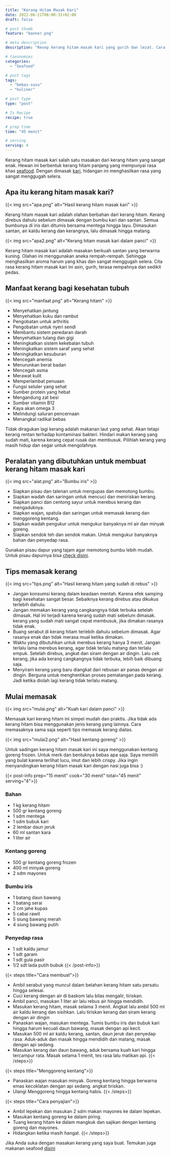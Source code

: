 ```yaml
---
title: "Kerang Hitam Masak Kari"
date: 2021-06-21T06:00:31+02:00
draft: false

# post thumb
feature: "banner.png"

# meta description
description: "Resep kerang hitam masak kari yang gurih dan lezat. Cara memasak kerang hitam ini tergolong mudah untuk dipelajari."

# taxonomies
categories:
  - "Seafood"

# post tags
tags:
  - "bebas-susu"
  - "kuliner"

# post type
type: "post"

# Is Recipe
recipe: true

# prep time
time: "45 menit"

# serving
serving: 4
---
```

Kerang hitam masak kari salah satu masakan dari kerang hitam yang sangat enak. Hewan ini berbentuk kerang hitam panjang yang mempunyai rasa khas [seafood](/categories/seafood/). Dengan dimasak [kari](/resep/kari-ayam/), hidangan ini menghasilkan rasa yang sangat menggugah selera.

## Apa itu kerang hitam masak kari?

{{< img src="apa.png" alt="Hasil kerang hitam masak kari" >}}

Kerang hitam masak kari adalah olahan berbahan dari kerang hitam. Kerang direbus dahulu sebelum dimasak dengan bumbu kari dan santan. Semua bumbunya di iris dan ditumis bersama mentega hingga layu. Dimasukan santan, air kaldu kerang dan kerangnya, lalu dimasak hingga matang.

{{< img src="apa2.png" alt="Kerang hitam masak kari dalam panci" >}}

Kerang hitam masak kari adalah masakan berkuah santan yang berwarna kuning. Olahan ini menggunakan aneka rempah-rempah. Sehingga menghasilkan aroma harum yang khas dan sangat menggugah selera. Cita rasa kerang hitam masak kari ini asin, gurih, terasa rempahnya dan sedikit pedas.

## Manfaat kerang bagi kesehatan tubuh

{{< img src="manfaat.png" alt="Kerang hitam" >}}

-   Menyehatkan jantung
-   Menyehatkan kuku dan rambut
-   Pengobatan untuk arthritis
-   Pengobatan untuk nyeri sendi
-   Membantu sistem peredaran darah
-   Menyehatkan tulang dan gigi
-   Meningkatkan sistem kekebalan tubuh
-   Meningkatkan sistem saraf yang sehat
-   Meningkatkan kesuburan
-   Mencegah anemia
-   Menurunkan berat badan
-   Mencegah asma
-   Merawat kulit
-   Memperlambat penuaan
-   Fungsi seluler yang sehat
-   Sumber protein yang hebat
-   Mengandung zat besi
-   Sumber vitamin B12
-   Kaya akan omega 3
-   Melindungi saluran pencernaan
-   Menangkal radikal bebas

Tidak diragukan lagi kerang adalah makanan laut yang sehat. Akan tetapi kerang rentan terhadap kontaminasi bakteri. Hindari makan kerang yang sudah mati, karena kerang cepat rusak dan membusuk. Pilihlah kerang yang masih hidup dan segar untuk mengolahnya.

## Peralatan yang dibutuhkan untuk membuat kerang hitam masak kari

{{< img src="alat.png" alt="Bumbu iris" >}}

-   Siapkan pisau dan talenan untuk mengupas dan memotong bumbu.
-   Siapkan wadah dan saringan untuk mencuci dan meniriskan kerang.
-   Siapkan panci dan centong sayur untuk merebus kerang dan mengaduknya.
-   Siapkan wajan, spatula dan saringan untuk memasak kerang dan menggoreng kentang.
-   Siapkan wadah pengukur untuk mengukur banyaknya ml air dan minyak goreng.
-   Siapkan sendok teh dan sendok makan. Untuk mengukur banyaknya bahan dan penyedap rasa.

Gunakan pisau dapur yang tajam agar memotong bumbu lebih mudah. Untuk pisau dapurnya bisa [check disini](https://s.click.aliexpress.com/e/_AeB8hl).

## Tips memasak kerang

{{< img src="tips.png" alt="Hasil kerang hitam yang sudah di rebus" >}}

-   Jangan konsumsi kerang dalam keadaan mentah. Karena efek samping bagi kesehatan sangat besar. Sebaiknya kerang direbus atau dikukus terlebih dahulu.
-   Jangan memakan kerang yang cangkangnya tidak terbuka setelah dimasak. Hal ini terjadi karena kerang sudah mati sebelum dimasak. kerang yang sudah mati sangat cepat membusuk, jika dimakan rasanya tidak enak.
-   Buang serabut di kerang hitam terlebih dahulu sebelum dimasak. Agar rasanya enak dan tidak merasa mual ketika dimakan.
-   Waktu yang dibutuhkan untuk merebus kerang hanya 3 menit. Jangan terlalu lama merebus kerang, agar tidak terlalu matang dan terlalu empuk. Setelah direbus, angkat dan siram dengan air dingin. Lalu cek kerang, jika ada kerang cangkangnya tidak terbuka, lebih baik dibuang saja.
-   Menyiram kerang yang baru diangkat dari rebusan air panas dengan air dingin. Berguna untuk menghentikan proses pematangan pada kerang. Jadi ketika diolah lagi kerang tidak terlalu matang.

## Mulai memasak

{{< img src="mulai.png" alt="Kuah kari dalam panci" >}}

Memasak kari kerang hitam ini simpel mudah dan praktis. Jika tidak ada kerang hitam bisa menggunakan jenis kerang yang lainnya. Cara memasaknya sama saja seperti tips memasak kerang diatas.

{{< img src="mulai2.png" alt="Hasil kentang goreng" >}}

Untuk sadingan kerang hitam masak kari ini saya menggunakan kentang goreng frozen. Untuk merk dan bentuknya bebas apa saja. Saya memilih yang bulat karena terlihat lucu, imut dan lebih crispy. Jika ingin menyandingkan kerang hitam masak kari dengan nasi juga bisa :)

{{< post-info prep="15 menit" cook="30 menit" total="45 menit" serving="4">}}

### Bahan

-   1 kg kerang hitam
-   500 gr kentang goreng
-   1 sdm mentega
-   1 sdm bubuk kari
-   2 lembar daun jeruk
-   60 ml santan kara
-   1 liter air

### Kentang goreng

-   500 gr kentang goreng frozen
-   400 ml minyak goreng
-   2 sdm mayones

### Bumbu iris

-   1 batang daun bawang
-   1 batang serai
-   2 cm jahe kupas
-   5 cabai rawit
-   5 siung bawang merah
-   4 siung bawang putih

### Penyedap rasa

-   1 sdt kaldu jamur
-   1 sdt garam
-   1 sdt gula pasir
-   1/2 sdt lada putih bubuk
{{< /post-info>}}

{{< steps title="Cara membuat">}}
-   Ambil serabut yang muncul dalam belahan kerang hitam satu persatu hingga selesai.
-   Cuci kerang dengan air di baskom lalu bilas mengalir, tiriskan.
-   Ambil panci, masukan 1 liter air lalu rebus air hingga mendidih.
-   Masukan kerang hitam, masak selama 3 menit. Angkat lalu ambil 500 ml air kaldu kerang dan sisihkan. Lalu tiriskan kerang dan siram kerang dengan air dingin
-   Panaskan wajan, masukan mentega. Tumis bumbu iris dan bubuk kari hingga harum kecuali daun bawang, masak dengan api kecil.
-   Masukan 500 ml air kaldu kerang, santan, daun jeruk dan penyedap rasa. Aduk-aduk dan masak hingga mendidih dan matang, masak dengan api sedang.
-   Masukan kerang dan daun bawang, aduk bersama kuah kari hingga tercampur rata. Masak selama 1 menit, tes rasa lalu matikan api.
{{< /steps>}}

{{< steps title="Menggoreng kentang">}}
-   Panaskan wajan masukan minyak. Goreng kentang hingga berwarna emas kecoklatan dengan api sedang. angkat tiriskan.
-   Ulangi Menggoreng hingga kentang habis.
{{< /steps>}}

{{< steps title="Cara penyajian">}}
-   Ambil lepekan dan masukan 2 sdm makan mayones ke dalam lepekan.
-   Masukan kentang goreng ke dalam piring.
-   Tuang kerang hitam ke dalam mangkuk dan sajikan dengan kentang goreng dan mayones.
-   Hidangkan ketika masih hangat.
{{< /steps>}}

Jika Anda suka dengan masakan kerang yang saya buat. Temukan juga makanan seafood [disini](/categories/seafood/)